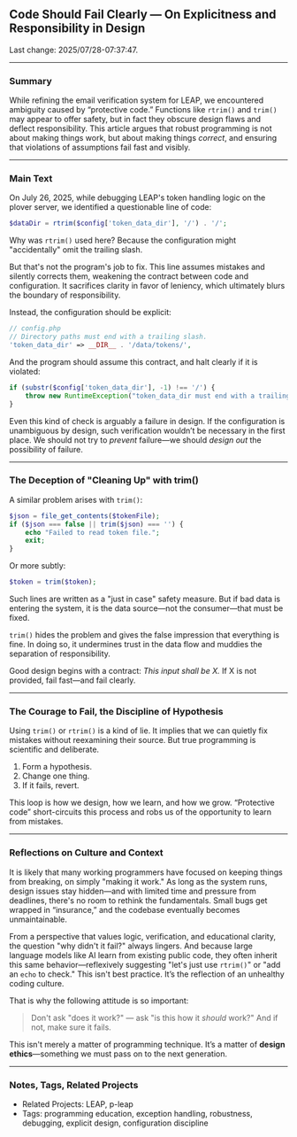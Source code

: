 ## Code Should Fail Clearly — On Explicitness and Responsibility in Design

Last change: 2025/07/28-07:37:47. 

---

### Summary

While refining the email verification system for LEAP, we encountered ambiguity caused by “protective code.”
Functions like `rtrim()` and `trim()` may appear to offer safety, but in fact they obscure design flaws and deflect responsibility.
This article argues that robust programming is not about making things work, but about making things *correct*, and ensuring that violations of assumptions fail fast and visibly.

---

### Main Text

On July 26, 2025, while debugging LEAP's token handling logic on the plover server, we identified a questionable line of code:

```php
$dataDir = rtrim($config['token_data_dir'], '/') . '/';
```

Why was `rtrim()` used here?
Because the configuration might "accidentally" omit the trailing slash.

But that's not the program's job to fix.
This line assumes mistakes and silently corrects them, weakening the contract between code and configuration.
It sacrifices clarity in favor of leniency, which ultimately blurs the boundary of responsibility.

Instead, the configuration should be explicit:

```php
// config.php
// Directory paths must end with a trailing slash.
'token_data_dir' => __DIR__ . '/data/tokens/',
```

And the program should assume this contract, and halt clearly if it is violated:

```php
if (substr($config['token_data_dir'], -1) !== '/') {
    throw new RuntimeException("token_data_dir must end with a trailing slash.");
}
```

Even this kind of check is arguably a failure in design.
If the configuration is unambiguous by design, such verification wouldn’t be necessary in the first place.
We should not try to *prevent* failure—we should *design out* the possibility of failure.

---

### The Deception of "Cleaning Up" with trim()

A similar problem arises with `trim()`:

```php
$json = file_get_contents($tokenFile);
if ($json === false || trim($json) === '') {
    echo "Failed to read token file.";
    exit;
}
```

Or more subtly:

```php
$token = trim($token);
```

Such lines are written as a "just in case" safety measure.
But if bad data is entering the system, it is the data source—not the consumer—that must be fixed.

`trim()` hides the problem and gives the false impression that everything is fine.
In doing so, it undermines trust in the data flow and muddies the separation of responsibility.

Good design begins with a contract:
*This input shall be X.*
If X is not provided, fail fast—and fail clearly.

---

### The Courage to Fail, the Discipline of Hypothesis

Using `trim()` or `rtrim()` is a kind of lie.
It implies that we can quietly fix mistakes without reexamining their source.
But true programming is scientific and deliberate.

1. Form a hypothesis.
2. Change one thing.
3. If it fails, revert.

This loop is how we design, how we learn, and how we grow.
“Protective code” short-circuits this process and robs us of the opportunity to learn from mistakes.

---

### Reflections on Culture and Context

It is likely that many working programmers have focused on keeping things from breaking, on simply "making it work."
As long as the system runs, design issues stay hidden—and with limited time and pressure from deadlines, there's no room to rethink the fundamentals.
Small bugs get wrapped in “insurance,” and the codebase eventually becomes unmaintainable.

From a perspective that values logic, verification, and educational clarity, the question "why didn't it fail?" always lingers.
And because large language models like AI learn from existing public code, they often inherit this same behavior—reflexively suggesting "let's just use `rtrim()`" or "add an `echo` to check."
This isn't best practice. It’s the reflection of an unhealthy coding culture.

That is why the following attitude is so important:

> Don't ask "does it work?" — ask "is this how it *should* work?" And if not, make sure it fails.

This isn't merely a matter of programming technique.
It’s a matter of **design ethics**—something we must pass on to the next generation.

---

### Notes, Tags, Related Projects

* Related Projects: LEAP, p-leap
* Tags: programming education, exception handling, robustness, debugging, explicit design, configuration discipline


